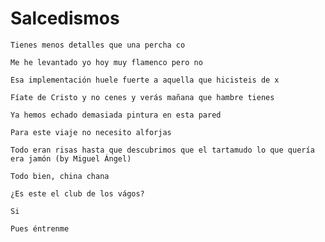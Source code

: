 # Salcedismos

```
Tienes menos detalles que una percha co
```

```
Me he levantado yo hoy muy flamenco pero no
```

```
Esa implementación huele fuerte a aquella que hicisteis de x
```

```
Fíate de Cristo y no cenes y verás mañana que hambre tienes
```

```
Ya hemos echado demasiada pintura en esta pared
```

```
Para este viaje no necesito alforjas
```

```
Todo eran risas hasta que descubrimos que el tartamudo lo que quería era jamón (by Miguel Ángel)
```

```
Todo bien, china chana
```

```
¿Es este el club de los vágos?

Si

Pues éntrenme
```
